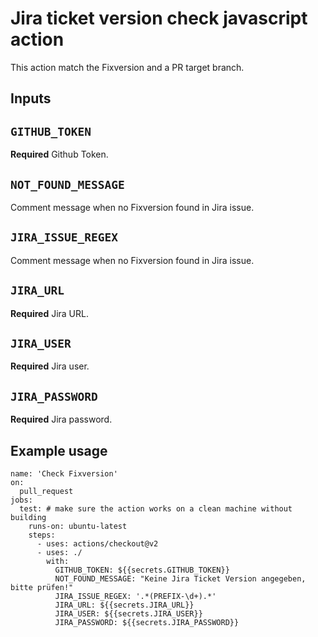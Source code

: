# Jira ticket version check javascript action

This action match the Fixversion and a PR target branch.

## Inputs
## `GITHUB_TOKEN`

**Required** Github Token.
## `NOT_FOUND_MESSAGE`

Comment message when no Fixversion found in Jira issue.
## `JIRA_ISSUE_REGEX`

Comment message when no Fixversion found in Jira issue.
## `JIRA_URL`

**Required** Jira URL.
## `JIRA_USER`

**Required** Jira user.
## `JIRA_PASSWORD`

**Required** Jira password.

## Example usage
```
name: 'Check Fixversion'
on:
  pull_request
jobs:
  test: # make sure the action works on a clean machine without building
    runs-on: ubuntu-latest
    steps:
      - uses: actions/checkout@v2
      - uses: ./
        with:
          GITHUB_TOKEN: ${{secrets.GITHUB_TOKEN}}
          NOT_FOUND_MESSAGE: "Keine Jira Ticket Version angegeben, bitte prüfen!"
          JIRA_ISSUE_REGEX: '.*(PREFIX-\d+).*'
          JIRA_URL: ${{secrets.JIRA_URL}}
          JIRA_USER: ${{secrets.JIRA_USER}}
          JIRA_PASSWORD: ${{secrets.JIRA_PASSWORD}}
```
